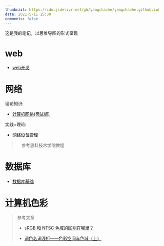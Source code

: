 ```yaml
---
thumbnail: https://cdn.jsdelivr.net/gh/yangchaohe/yangchaohe.github.io@static/img/mito/code.jpg
date: 2021-5-11 15:00
comments: false
---
```


这是我的笔记，以思维导图的形式呈现

# web

- [web开发](./webDev.html)

# 网络

理论知识:

- [计算机网络(面试版)](./network.html)

实践+理论:

- [网络设备管理](./Internet-equipment.html)

>　参考思科技术学院教程

# 数据库

- [数据库基础](./SQL-base.html)

# [计算机色彩](./color.html)

> 参考文章
>
> - [sRGB 和 NTSC 色域的区别在哪里？](https://www.zhihu.com/question/25337649/answer/655284153)
>
> - [调色名词浅析——色彩空间与色域（上）](https://zhuanlan.zhihu.com/p/36968533)
